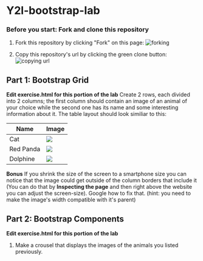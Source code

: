 # Y2l-bootstrap-lab

### Before you start: Fork and clone this repository

1. Fork this repository by clicking "Fork" on this page:
![forking](https://image.ibb.co/jHRieT/forking.png)

2. Copy this repository's url by clicking the green clone button:
![copying url](https://image.ibb.co/n2wYeT/copying_clone.png)

## Part 1: Bootstrap Grid
__Edit exercise.html for this portion of the lab__
Create 2 rows, each divided into 2 columns; the first column should contain an image of an animal of your choice while the second one has its name and some interesting information about it. The table layout should look similiar to this:

| Name       | Image  |
| ------------- | -----|
| Cat     | ![](https://i.ytimg.com/vi/YCaGYUIfdy4/maxresdefault.jpg  ) |
| Red Panda     | ![](https://i.redd.it/0vbx9fw2hpd01.jpg  ) |
| Dolphine     | ![](https://i0.wp.com/funkidsjokes.com/wp-content/uploads/2016/08/dolphin-203875_960_720.jpg?resize=300%2C200&ssl=1  ) |

**Bonus**
If you shrink the size of the screen to a smartphone size you can notice that the image could get outside of the column borders that include it (You can do that by **Inspecting the page** and then right above the website you can adjust the screen-size). Google how to fix that. (hint: you need to make the image's width compatible with it's parent) 

## Part 2: Bootstrap Components
__Edit exercise.html for this portion of the lab__
1. Make a crousel that displays the images of the animals you listed previously.

